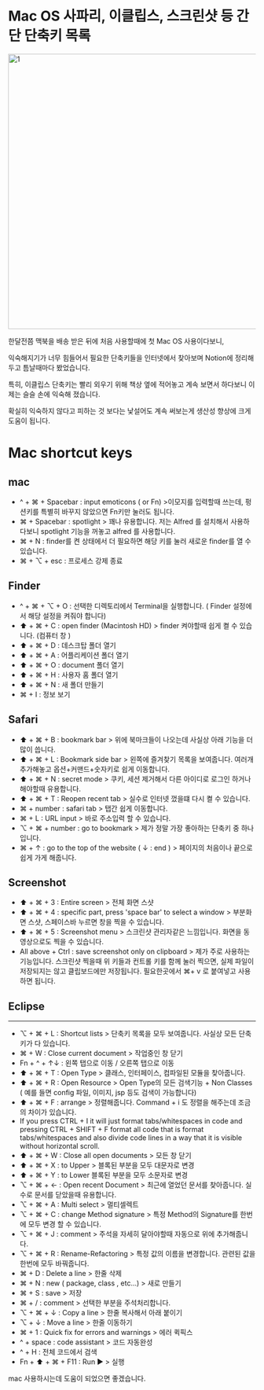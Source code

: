 # Mac OS 사파리, 이클립스, 스크린샷 등 간단 단축키 목록

<img src=https://raw.githubusercontent.com/Shane-Park/markdownBlog/master/oldbackup/nums/46.assets/img.webp  width=750 height=560 alt=1>



한달전쯤 맥북을 배송 받은 뒤에 처음 사용할때에 첫 Mac OS 사용이다보니,

익숙해지기가 너무 힘들어서 필요한 단축키들을 인터넷에서 찾아보며 Notion에 정리해두고 틈날때마다 봤었습니다.

특히, 이클립스 단축키는 빨리 외우기 위해 책상 옆에 적어놓고 계속 보면서 하다보니 이제는 슬슬 손에 익숙해 졌습니다.

확실히 익숙하지 않다고 피하는 것 보다는 낯설어도 계속 써보는게 생산성 향상에 크게 도움이 됩니다.

# Mac shortcut keys

## mac

- ^ + ⌘ + Spacebar : input emoticons ( or Fn) >이모지를 입력할때 쓰는데, 펑션키를 특별히 바꾸지 않았으면 Fn키만 눌러도 됩니다.
- ⌘ + Spacebar : spotlight > 꽤나 유용합니다. 저는 Alfred 를 설치해서 사용하다보니 spotlight 기능을 꺼놓고 alfred 를 사용합니다.
- ⌘ + N : finder를 켠 상태에서 더 필요하면 해당 키를 눌러 새로운 finder를 열 수 있습니다.
- ⌘ + ⌥ + esc : 프로세스 강제 종료

## Finder

- ^ + ⌘ + ⌥ + O : 선택한 디렉토리에서 Terminal을 실행합니다. ( Finder 설정에서 해당 설정을 켜줘야 합니다)
- ⬆️ + ⌘ + C : open finder (Macintosh HD) > finder 켜야할때 쉽게 켤 수 있습니다. (컴퓨터 창 )
- ⬆️ + ⌘ + D : 데스크탑 폴더 열기
- ⬆️ + ⌘ + A : 어플리케이션 폴더 열기
- ⬆️ + ⌘ + O : document 폴더 열기
- ⬆️ + ⌘ + H : 사용자 홈 폴더 열기
- ⬆️ + ⌘ + N : 새 폴더 만들기
- ⌘ + I : 정보 보기

## Safari

- ⬆️ + ⌘ + B : bookmark bar > 위에 북마크들이 나오는데 사실상 아래 기능을 더 많이 씁니다.
- ⬆️ + ⌘ + L : Bookmark side bar > 왼쪽에 즐겨찾기 목록을 보여줍니다. 여러개 추가해놓고 옵션+커맨드+숫자키로 쉽게 이동합니다.
- ⬆️ + ⌘ + N : secret mode > 쿠키, 세션 제거해서 다른 아이디로 로그인 하거나 해야할때 유용합니다.
- ⬆️ + ⌘ + T : Reopen recent tab > 실수로 인터넷 껐을떄 다시 켤 수 있습니다.
- ⌘ + number : safari tab > 탭간 쉽게 이동합니다.
- ⌘ + L : URL input > 바로 주소입력 할 수 있습니다.
- ⌥ + ⌘ + number : go to bookmark > 제가 정말 가장 좋아하는 단축키 중 하나입니다.
- ⌘ + ↑ : go to the top of the website ( ↓ : end ) > 페이지의 처음이나 끝으로 쉽게 가게 해줍니다.

## Screenshot

- ⬆️ + ⌘ + 3 : Entire screen > 전체 화면 스샷
- ⬆️ + ⌘ + 4 : specific part, press 'space bar' to select a window > 부분화면 스샷, 스페이스바 누르면 창을 찍을 수 있습니다.
- ⬆️ + ⌘ + 5 : Screenshot menu > 스크린샷 관리자같은 느낌입니다. 화면을 동영상으로도 찍을 수 있습니다.
- All above + Ctrl : save screenshot only on clipboard > 제가 주로 사용하는 기능입니다. 스크린샷 찍을때 위 키들과 컨트롤 키를 함께 눌러 찍으면, 실제 파일이 저장되지는 않고 클립보드에만 저장됩니다. 필요한곳에서 ⌘+ v 로 붙여넣고 사용하면 됩니다.

##  

## Eclipse

------

- ⌥ + ⌘ + L : Shortcut lists > 단축키 목록을 모두 보여줍니다. 사실상 모든 단축키가 다 있습니다.
- ⌘ + W : Close current document > 작업중인 창 닫기
- Fn + ^ + ↑↓ : 왼쪽 탭으로 이동 / 오른쪽 탭으로 이동
- ⬆️ + ⌘ + T : Open Type > 클래스, 인터페이스, 컴파일된 모듈을 찾아줍니다.
- ⬆️ + ⌘ + R : Open Resource > Open Type의 모든 검색기능 + Non Classes ( 예를 들면 config 파일, 이미지, jsp 등도 검색이 가능합니다)
- ⬆️ + ⌘ + F : arrange > 정렬해줍니다. Command + i 도 정렬을 해주는데 조금의 차이가 있습니다.
- If you press CTRL + I it will just format tabs/whitespaces in code and pressing CTRL + SHIFT + F format all code that is format tabs/whitespaces and also divide code lines in a way that it is visible without horizontal scroll.
- ⬆️ + ⌘ + W : Close all open documents > 모든 창 닫기
- ⬆️ + ⌘ + X : to Upper > 블록된 부분을 모두 대문자로 변경
- ⬆️ + ⌘ + Y : to Lower 블록된 부분을 모두 소문자로 변경
- ⌥ + ⌘ + ← : Open recent Document > 최근에 열었던 문서를 찾아줍니다. 실수로 문서를 닫았을때 유용합니다.
- ⌥ + ⌘ + A : Multi select > 멀티셀렉트
- ⌥ + ⌘ + C : change Method signature > 특정 Method의 Signature를 한번에 모두 변경 할 수 있습니다.
- ⌥ + ⌘ + J : comment > 주석을 자세히 달아야할때 자동으로 위에 추가해줍니다.
- ⌥ + ⌘ + R : Rename-Refactoring > 특정 값의 이름을 변경합니다. 관련된 값을 한번에 모두 바꿔줍니다.
- ⌘ + D : Delete a line > 한줄 삭제
- ⌘ + N : new ( package, class , etc...) > 새로 만들기
- ⌘ + S : save > 저장
- ⌘ + / : comment > 선택한 부분을 주석처리합니다.
- ⌥ + ⌘ + ↓ : Copy a line > 한줄 복사해서 아래 붙이기
- ⌥ + ↓ : Move a line > 한줄 이동하기
- ⌘ + 1 : Quick fix for errors and warnings > 에러 퀵픽스
- ^ + space : code assistant > 코드 자동완성
- ^ + H : 전체 코드에서 검색
- Fn + ⬆️ + ⌘ + F11 : Run ▶️ > 실행

mac 사용하시는데 도움이 되었으면 좋겠습니다.
